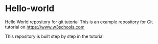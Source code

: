 # Hello-world 
Hello World repository for git tutorial 
This is an example repository for Git tutorial on 
https://www.w3schools.com

This repository is built step by step in the tutorial